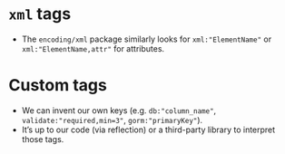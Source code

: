 # `xml` tags

- The `encoding/xml` package similarly looks for `xml:"ElementName"` or `xml:"ElementName,attr"` for attributes.

# Custom tags

- We can invent our own keys (e.g. `db:"column_name"`, `validate:"required,min=3"`, `gorm:"primaryKey"`).
- It’s up to our code (via reflection) or a third-party library to interpret those tags.